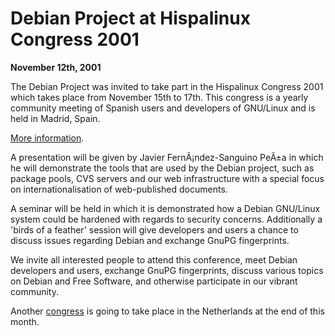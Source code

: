 
Debian Project at Hispalinux Congress 2001
==========================================


**November 12th, 2001**


The Debian Project was invited to take part in the Hispalinux Congress
2001 which takes place from November 15th to 17th. This congress is a
yearly community meeting of Spanish users and developers of GNU/Linux
and is held in Madrid, Spain.


[More information](https://www.debian.org/events/2001/1115-hispalinux).


A presentation will be given by Javier FernÃ¡ndez-Sanguino PeÃ±a in
which he will demonstrate the tools that are used by the Debian
project, such as package pools, CVS servers and our web infrastructure
with a special focus on internationalisation of web-published documents.


A seminar will be held in which it is demonstrated how a Debian
GNU/Linux system could be hardened with regards to security concerns.
Additionally a 'birds of a feather' session will give developers and
users a chance to discuss issues regarding Debian and exchange GnuPG
fingerprints.


We invite all interested people to attend this conference, meet Debian
developers and users, exchange GnuPG fingerprints, discuss various
topics on Debian and Free Software, and otherwise participate in our
vibrant community.


Another [congress](https://www.debian.org/events/2001/1128-linuxkongress)
is going to take place in the Netherlands at the end of this month.



